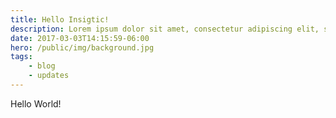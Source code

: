 ```yaml
---
title: Hello Insigtic!
description: Lorem ipsum dolor sit amet, consectetur adipiscing elit, sed do eiusmod tempor incididunt ut labore et dolore magna aliqua. Ut enim ad minim veniam
date: 2017-03-03T14:15:59-06:00
hero: /public/img/background.jpg
tags:
    - blog
    - updates
---
```


Hello World!